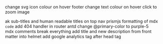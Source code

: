 
change svg icon colour on hover
footer change text colour on hover
click to zoom image


ak
sub-titles and human readable titles on top nav
prismjs formatting of mdx ``` code```
add 404 handler in router
antd change @primary-color to purple-5
mdx comments break everything
add title and new description from front matter into helmet
add google analytics tag after head tag